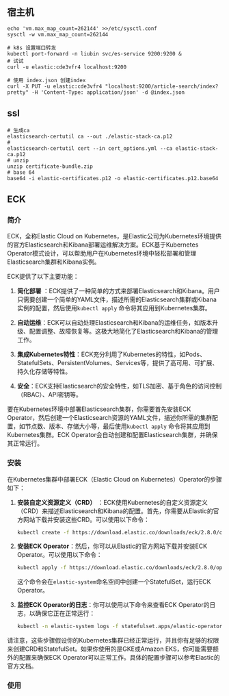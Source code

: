 ## 宿主机

```shell
echo 'vm.max_map_count=262144' >>/etc/sysctl.conf
sysctl -w vm.max_map_count=262144

```
```shell
# k8s 设置端口转发
kubectl port-forward -n liubin svc/es-service 9200:9200 &
# 试试
curl -u elastic:cde3vfr4 localhost:9200

# 使用 index.json 创建index
curl -X PUT -u elastic:cde3vfr4 "localhost:9200/article-search/index?pretty" -H 'Content-Type: application/json' -d @index.json

```
## ssl
```shell
# 生成ca
elasticsearch-certutil ca --out ./elastic-stack-ca.p12
# 
elasticsearch-certutil cert --in cert_options.yml --ca elastic-stack-ca.p12
# unzip
unzip certificate-bundle.zip
# base 64
base64 -i elastic-certificates.p12 -o elastic-certificates.p12.base64
```
## ECK

### 简介

ECK，全称Elastic Cloud on Kubernetes，是Elastic公司为Kubernetes环境提供的官方Elasticsearch和Kibana部署运维解决方案。ECK基于Kubernetes
Operator模式设计，可以帮助用户在Kubernetes环境中轻松部署和管理Elasticsearch集群和Kibana实例。

ECK提供了以下主要功能：

1. **简化部署**
   ：ECK提供了一种简单的方式来部署Elasticsearch和Kibana。用户只需要创建一个简单的YAML文件，描述所需的Elasticsearch集群或Kibana实例的配置，然后使用`kubectl apply`
   命令将其应用到Kubernetes集群。

2. **自动运维**：ECK可以自动处理Elasticsearch和Kibana的运维任务，如版本升级、配置调整、故障恢复等。这极大地简化了Elasticsearch和Kibana的管理工作。

3. **集成Kubernetes特性**：ECK充分利用了Kubernetes的特性，如Pods、StatefulSets、PersistentVolumes、Services等，提供了高可用、可扩展、持久化存储等特性。

4. **安全**：ECK支持Elasticsearch的安全特性，如TLS加密、基于角色的访问控制（RBAC）、API密钥等。

要在Kubernetes环境中部署Elasticsearch集群，你需要首先安装ECK
Operator，然后创建一个Elasticsearch资源的YAML文件，描述你所需的集群配置，如节点数、版本、存储大小等，最后使用`kubectl apply`
命令将其应用到Kubernetes集群。ECK Operator会自动创建和配置Elasticsearch集群，并确保其正常运行。

### 安装

在Kubernetes集群中部署ECK（Elastic Cloud on Kubernetes）Operator的步骤如下：

1. **安装自定义资源定义（CRD）**
   ：ECK使用Kubernetes的自定义资源定义（CRD）来描述Elasticsearch和Kibana的配置。首先，你需要从Elastic的官方网站下载并安装这些CRD。可以使用以下命令：

   ```bash
   kubectl create -f https://download.elastic.co/downloads/eck/2.8.0/crds.yaml
   ```

2. **安装ECK Operator**：然后，你可以从Elastic的官方网站下载并安装ECK Operator。可以使用以下命令：

   ```bash
   kubectl apply -f https://download.elastic.co/downloads/eck/2.8.0/operator.yaml
   ```

   这个命令会在`elastic-system`命名空间中创建一个StatefulSet，运行ECK Operator。

3. **监控ECK Operator的日志**：你可以使用以下命令来查看ECK Operator的日志，以确保它正在正常运行：

   ```bash
   kubectl -n elastic-system logs -f statefulset.apps/elastic-operator
   ```

请注意，这些步骤假设你的Kubernetes集群已经正常运行，并且你有足够的权限来创建CRD和StatefulSet。如果你使用的是GKE或Amazon
EKS，你可能需要额外的配置来确保ECK Operator可以正常工作。具体的配置步骤可以参考Elastic的官方文档。

### 使用
